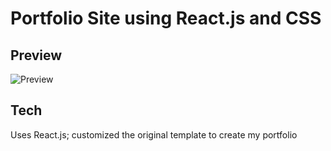 # Portfolio Site using React.js and CSS

## Preview
![Preview](https://user-images.githubusercontent.com/57583457/73320486-514c4500-41f4-11ea-883d-b172fb82c99b.png)

## Tech
Uses React.js; customized the original template to create my portfolio 

